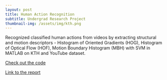 ```yaml
---
layout: post
title: Human Action Recognition
subtitle: Undergrad Research Project
thumbnail-img: /assets/img/kth.png
---
```

Recognized classified human actions from videos by extracting structural and motion descriptors - Histogram of Oriented Gradients (HOG), Histogram of Optical Flow (HOF), Motion Boundary Histogram (MBH) with SVM in MATLAB 
on KTH and YouTube dataset.

[Check out the code](https://github.com/Sanjanav-98/Human-Action-Recognition-)

[Link to the report](https://drive.google.com/file/d/1-ks91eByWFih3qKBXkzUJcafRD6VYtb6/view?usp=sharing)



